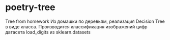 # poetry-tree

Tree from homework
Из домашки по деревьям, реализация Decision Tree в виде класса.
Производится классификация изображений цифр датасета load_digits из sklearn.datasets
